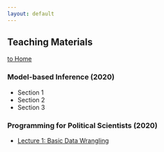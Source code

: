 ```yaml
---
layout: default
---
```


## Teaching Materials

[to Home](./)

### Model-based Inference (2020)

* Section 1
* Section 2
* Section 3

### Programming for Political Scientists (2020)

* [Lecture 1: Basic Data Wrangling](./teaching/450x/lec1/450x_lecture_1.html)

